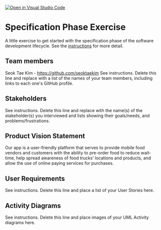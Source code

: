 [![Open in Visual Studio Code](https://classroom.github.com/assets/open-in-vscode-c66648af7eb3fe8bc4f294546bfd86ef473780cde1dea487d3c4ff354943c9ae.svg)](https://classroom.github.com/online_ide?assignment_repo_id=8553934&assignment_repo_type=AssignmentRepo)
# Specification Phase Exercise

A little exercise to get started with the specification phase of the software development lifecycle. See the [instructions](instructions.md) for more detail.

## Team members

Seok Tae Kim - https://github.com/seoktaekim
See instructions. Delete this line and replace with a list of the names of your team members, including links to each one's GitHub profile.

## Stakeholders

See instructions. Delete this line and replace with the name(s) of the stakeholder(s) you interviewed and lists showing their goals/needs, and problems/frustrations.

## Product Vision Statement

Our app is a user-friendly platform that serves to provide mobile food vendors and customers with the ability to pre-order food to reduce wait-time, help spread awareness of food trucks’ locations and products, and allow the use of online paying services for purchases.

## User Requirements

See instructions. Delete this line and place a list of your User Stories here.

## Activity Diagrams

See instructions. Delete this line and place images of your UML Activity diagrams here.
